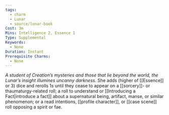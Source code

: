 ```yaml
---
tags:
  - charm
  - Lunar
  - source/lunar-book
Cost: 3m
Mins: Intelligence 2, Essence 1
Type: Supplemental
Keywords:
  - None
Duration: Instant
Prerequisite Charms:
  - None
---
```

*A student of Creation’s mysteries and those that lie beyond the world, the Lunar’s insight illumines uncanny darkness.*
She adds (higher of [[Essence]] or 3) dice and rerolls 1s until they cease to appear on a [[sorcery]]- or thaumaturgy-related roll; a roll to understand or [[Introducing a Fact|introduce a fact]] about a supernatural being, artifact, manse, or similar phenomenon; or a read intentions, [[profile character]], or [[case scene]] roll opposing a spirit or fae.